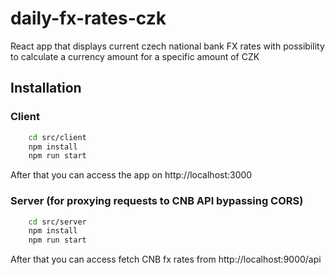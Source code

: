 # daily-fx-rates-czk

React app that displays current czech national bank FX rates with possibility to calculate a currency amount for a specific amount of CZK

## Installation

### Client

```bash
    cd src/client
    npm install
    npm run start
```

After that you can access the app on http://localhost:3000

### Server (for proxying requests to CNB API bypassing CORS)

```bash
    cd src/server
    npm install
    npm run start
```

After that you can access fetch CNB fx rates from http://localhost:9000/api
